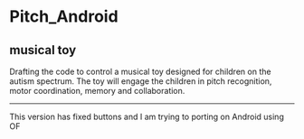 # Pitch_Android
## musical toy

Drafting the code to control a musical toy designed for children on the autism spectrum.
The toy will engage the children in pitch recognition, motor coordination, memory and collaboration.

* * * * *
This version has fixed buttons
and I am trying to porting on Android using OF
